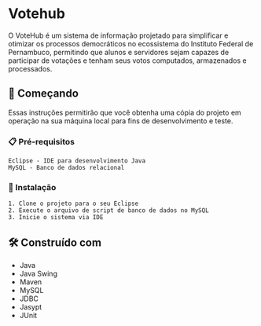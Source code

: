 # Votehub

O VoteHub é um sistema de informação projetado para simplificar e otimizar os processos democráticos no ecossistema do Instituto Federal de Pernambuco, permitindo que alunos e servidores sejam capazes de participar de votações e tenham seus votos computados, armazenados e processados.

## 🚀 Começando

Essas instruções permitirão que você obtenha uma cópia do projeto em operação na sua máquina local para fins de desenvolvimento e teste.

### 📋 Pré-requisitos

```
Eclipse - IDE para desenvolvimento Java
MySQL - Banco de dados relacional
```

### 🔧 Instalação

```
1. Clone o projeto para o seu Eclipse
2. Execute o arquivo de script de banco de dados no MySQL
3. Inicie o sistema via IDE
```
## 🛠️ Construído com

* Java 
* Java Swing
* Maven
* MySQL
* JDBC
* Jasypt
* JUnit

